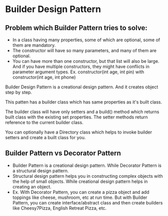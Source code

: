 # Builder Design Pattern

## Problem which Builder Pattern tries to solve:
- In a class having many properties, some of which are optional, some of them are mandatory.
- The constructor will have so many parameters, and many of them are optional.
- You can have more than one constructor, but that list will also be large. And if you have multiple constructors, they
might have conflicts in parameter argument types. Ex. constructor(int age, int pin) with constructor(int age, int phone)

Builder Design Pattern is a creational design pattern. And it creates object step by step.

This patten has a builder class which has same properties as it's built class.

The builder class will have only setters and a build() method which returns built class with the existing set
properties. The setter methods return reference to the current builder class.

You can optionally have a Directory class which helps to invoke builder setters and create a built class for you.

## Builder Pattern vs Decorator Pattern
- Builder Pattern is a creational design pattern. While Decorator Pattern is a structural design pattern.
- Structural design pattern helps you in constructing complex objects with the help of small objects. While creational
design pattern helps in creating an object.
- Ex. With Decorator Pattern, you can create a pizza object and add toppings like cheese, mushroom, etc at run time.
But with Builder Pattern, you can create interface/abstract class and then create builders like Cheesy7Pizza,
English Retreat Pizza, etc. 